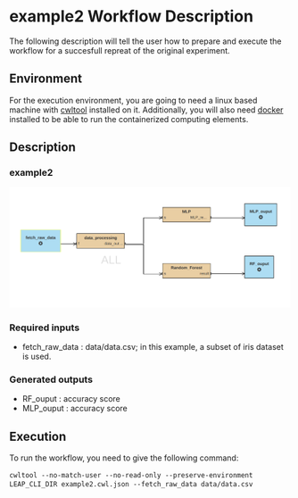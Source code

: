 # example2 Workflow Description 
The following description will tell the user how to prepare and execute the workflow for a succesfull
repreat of the original experiment.

## Environment
For the execution environment, you are going to need a linux based machine with [cwltool](https://github.com/common-workflow-language/cwltool)
installed on it. Additionally, you will also need [docker](https://docs.docker.com/engine/install/) installed to be able to run
the containerized computing elements.

## Description

### example2
![alt text](example2.png?raw=true)


### Required inputs
 - fetch_raw_data : data/data.csv; in this example, a subset of iris dataset is used.


### Generated outputs
 - RF_ouput : accuracy score
 - MLP_ouput : accuracy score


## Execution
To run the workflow, you need to give the following command:
```
cwltool --no-match-user --no-read-only --preserve-environment LEAP_CLI_DIR example2.cwl.json --fetch_raw_data data/data.csv 
```
